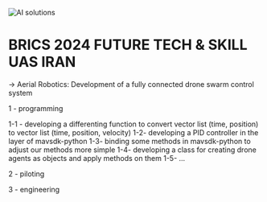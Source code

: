 ![AI solutions](https://github.com/Renaissance11010/brics2024UAS_IRAN/blob/main/Ofogh%20logo.png?raw=true
)






# BRICS 2024 FUTURE TECH & SKILL UAS  IRAN
-> Aerial Robotics: Development of a fully connected drone swarm control system
 

1 - programming

1-1 - developing a differenting function to convert vector list (time, position) to vector list (time, position, velocity)
1-2- developing a PID controller in the layer of mavsdk-python
1-3- binding some methods in mavsdk-python to adjust our methods more simple
1-4- developing a class for creating drone  agents as objects and apply methods on them
1-5- ...


2 - piloting




3 - engineering



